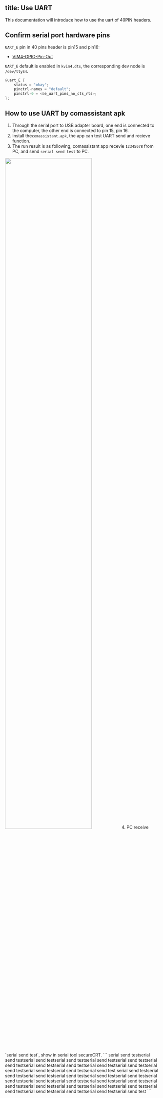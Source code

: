title: Use UART
---

This documentation will introduce how to use the uart of 40PIN headers.

## Confirm serial port hardware pins

`UART_E` pin in 40 pins header is pin15 and pin16:

* [VIM4-GPIO-Pin-Out](/android/zh-cn/vim4/Interfaces#GPIO-Pinout)

`UART_E` default is enabled in `kvim4.dts`, the corresponding dev node is `/dev/ttyS4`.

```c
&uart_E {
	status = "okay";
	pinctrl-names = "default";
	pinctrl-0 = <&e_uart_pins_no_cts_rts>;
};
```


## How to use UART by comassistant apk
1. Through the serial port to USB adapter board, one end is connected to the computer, the other end is connected to pin 15, pin 16.
2. Install the`comassistant.apk`, the app can test UART send and recieve function.
3. The run result is as following, comassistant app recevie `12345678` from PC, and send `serial send test` to PC.
<img src="/android/images/vim4/serial_send_rec.png" width="75%" height="75%">
4. PC receive `serial send test`, show in serial tool secureCRT.
```
serial send testserial send testserial send testserial send testserial send testserial send testserial send testserial send testserial send testserial send testserial send testserial send testserial send testserial send testserial send test  serial send testserial send testserial send testserial send testserial send testserial send testserial send testserial send testserial send testserial send testserial send testserial send testserial send testserial send testserial send testserial send testserial send testserial send testserial send testserial send testserial send test
``` 

